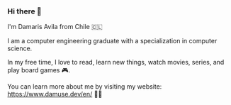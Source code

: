 ### Hi there 👋

I'm Damaris Avila from Chile 🇨🇱

I am a computer engineering graduate with a specialization in computer science.

In my free time, I love to read, learn new things, watch movies, series, and play board games 🎮.

You can learn more about me by visiting my website: https://www.damuse.dev/en/ 👩‍💻

<!--
**damuse-avf/damuse-avf** is a ✨ _special_ ✨ repository because its `README.md` (this file) appears on your GitHub profile.

Here are some ideas to get you started:

- 🔭 I’m currently working on ...
- 🌱 I’m currently learning ...
- 👯 I’m looking to collaborate on ...
- 🤔 I’m looking for help with ...
- 💬 Ask me about ...
- 📫 How to reach me: ...
- 😄 Pronouns: ...
- ⚡ Fun fact: ...
-->
